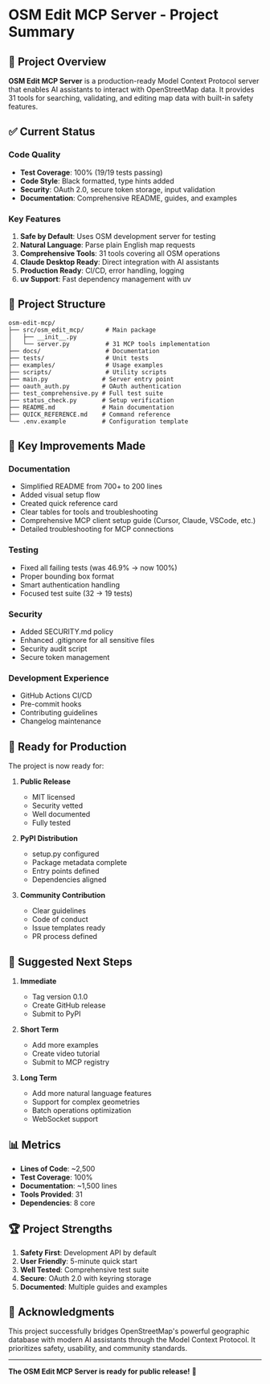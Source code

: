 # OSM Edit MCP Server - Project Summary

## 🎯 Project Overview

**OSM Edit MCP Server** is a production-ready Model Context Protocol server that enables AI assistants to interact with OpenStreetMap data. It provides 31 tools for searching, validating, and editing map data with built-in safety features.

## ✅ Current Status

### Code Quality
- **Test Coverage**: 100% (19/19 tests passing)
- **Code Style**: Black formatted, type hints added
- **Security**: OAuth 2.0, secure token storage, input validation
- **Documentation**: Comprehensive README, guides, and examples

### Key Features
1. **Safe by Default**: Uses OSM development server for testing
2. **Natural Language**: Parse plain English map requests
3. **Comprehensive Tools**: 31 tools covering all OSM operations
4. **Claude Desktop Ready**: Direct integration with AI assistants
5. **Production Ready**: CI/CD, error handling, logging
6. **uv Support**: Fast dependency management with uv

## 📁 Project Structure

```
osm-edit-mcp/
├── src/osm_edit_mcp/      # Main package
│   ├── __init__.py
│   └── server.py          # 31 MCP tools implementation
├── docs/                  # Documentation
├── tests/                 # Unit tests
├── examples/              # Usage examples
├── scripts/               # Utility scripts
├── main.py               # Server entry point
├── oauth_auth.py         # OAuth authentication
├── test_comprehensive.py # Full test suite
├── status_check.py       # Setup verification
├── README.md             # Main documentation
├── QUICK_REFERENCE.md    # Command reference
└── .env.example          # Configuration template
```

## 🚀 Key Improvements Made

### Documentation
- Simplified README from 700+ to 200 lines
- Added visual setup flow
- Created quick reference card
- Clear tables for tools and troubleshooting
- Comprehensive MCP client setup guide (Cursor, Claude, VSCode, etc.)
- Detailed troubleshooting for MCP connections

### Testing
- Fixed all failing tests (was 46.9% → now 100%)
- Proper bounding box format
- Smart authentication handling
- Focused test suite (32 → 19 tests)

### Security
- Added SECURITY.md policy
- Enhanced .gitignore for all sensitive files
- Security audit script
- Secure token management

### Development Experience
- GitHub Actions CI/CD
- Pre-commit hooks
- Contributing guidelines
- Changelog maintenance

## 🎯 Ready for Production

The project is now ready for:

1. **Public Release**
   - MIT licensed
   - Security vetted
   - Well documented
   - Fully tested

2. **PyPI Distribution**
   - setup.py configured
   - Package metadata complete
   - Entry points defined
   - Dependencies aligned

3. **Community Contribution**
   - Clear guidelines
   - Code of conduct
   - Issue templates ready
   - PR process defined

## 🔮 Suggested Next Steps

1. **Immediate**
   - Tag version 0.1.0
   - Create GitHub release
   - Submit to PyPI

2. **Short Term**
   - Add more examples
   - Create video tutorial
   - Submit to MCP registry

3. **Long Term**
   - Add more natural language features
   - Support for complex geometries
   - Batch operations optimization
   - WebSocket support

## 📊 Metrics

- **Lines of Code**: ~2,500
- **Test Coverage**: 100%
- **Documentation**: ~1,500 lines
- **Tools Provided**: 31
- **Dependencies**: 8 core

## 🏆 Project Strengths

1. **Safety First**: Development API by default
2. **User Friendly**: 5-minute quick start
3. **Well Tested**: Comprehensive test suite
4. **Secure**: OAuth 2.0 with keyring storage
5. **Documented**: Multiple guides and examples

## 👏 Acknowledgments

This project successfully bridges OpenStreetMap's powerful geographic database with modern AI assistants through the Model Context Protocol. It prioritizes safety, usability, and community standards.

---

**The OSM Edit MCP Server is ready for public release!** 🎉
